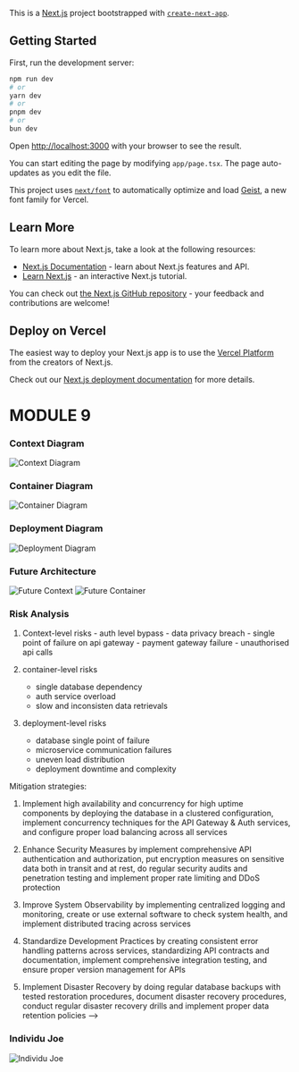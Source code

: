 This is a [Next.js](https://nextjs.org) project bootstrapped with [`create-next-app`](https://nextjs.org/docs/app/api-reference/cli/create-next-app).

## Getting Started

First, run the development server:

```bash
npm run dev
# or
yarn dev
# or
pnpm dev
# or
bun dev
```

Open [http://localhost:3000](http://localhost:3000) with your browser to see the result.

You can start editing the page by modifying `app/page.tsx`. The page auto-updates as you edit the file.

This project uses [`next/font`](https://nextjs.org/docs/app/building-your-application/optimizing/fonts) to automatically optimize and load [Geist](https://vercel.com/font), a new font family for Vercel.

## Learn More

To learn more about Next.js, take a look at the following resources:

- [Next.js Documentation](https://nextjs.org/docs) - learn about Next.js features and API.
- [Learn Next.js](https://nextjs.org/learn) - an interactive Next.js tutorial.

You can check out [the Next.js GitHub repository](https://github.com/vercel/next.js) - your feedback and contributions are welcome!

## Deploy on Vercel

The easiest way to deploy your Next.js app is to use the [Vercel Platform](https://vercel.com/new?utm_medium=default-template&filter=next.js&utm_source=create-next-app&utm_campaign=create-next-app-readme) from the creators of Next.js.

Check out our [Next.js deployment documentation](https://nextjs.org/docs/app/building-your-application/deploying) for more details.

# MODULE 9

### Context Diagram
![Context Diagram](./public/tutorial/ContextDiagram.png)

### Container Diagram
![Container Diagram](./public/tutorial/ContainerDiagram.png)

### Deployment Diagram
![Deployment Diagram](./public/tutorial/DeploymentDiagram.png)

### Future Architecture
![Future Context](./public/tutorial/FutureContext.png)
![Future Container](./public/tutorial/FutureContainer.png)

### Risk Analysis
 1.  Context-level risks
    - auth level bypass
    - data privacy breach
    - single point of failure on api gateway
    - payment gateway failure
    - unauthorised api calls

2.  container-level risks
    - single database dependency
    - auth service overload
    - slow and inconsisten data retrievals

3.  deployment-level risks
    - database single point of failure
    - microservice communication failures
    - uneven load distribution
    - deployment downtime and complexity

Mitigation strategies:

1. Implement high availability and concurrency for high uptime components by deploying the database in a clustered configuration, implement concurrency techniques for the API Gateway & Auth services, and configure proper load balancing across all services

2. Enhance Security Measures by implement comprehensive API authentication and authorization, put encryption measures on sensitive data both in transit and at rest, do regular security audits and penetration testing and implement proper rate limiting and DDoS protection

3. Improve System Observability by implementing centralized logging and monitoring, create or use external software to check system health, and implement distributed tracing across services

4. Standardize Development Practices by creating consistent error handling patterns across services, standardizing API contracts and documentation, implement comprehensive integration testing, and ensure proper version management for APIs

5. Implement Disaster Recovery by doing regular database backups with tested restoration procedures, document disaster recovery procedures, conduct regular disaster recovery drills and implement proper data retention policies -->

### Individu Joe
![Individu Joe](./public/tutorial/IndividuJoe.png)